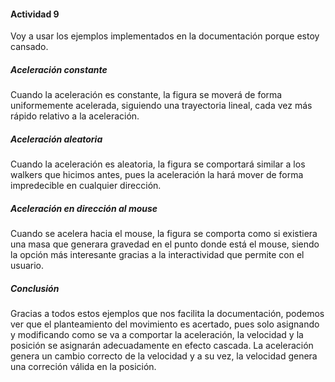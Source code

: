 #### Actividad 9

Voy a usar los ejemplos implementados en la documentación porque estoy cansado.

##### Aceleración constante

Cuando la aceleración es constante, la figura se moverá de forma uniformemente acelerada, siguiendo una trayectoria lineal, cada vez más rápido relativo a la aceleración.

##### Aceleración aleatoria

Cuando la aceleración es aleatoria, la figura se comportará similar a los walkers que hicimos antes, pues la aceleración la hará mover de forma impredecible en cualquier dirección.

##### Aceleración en dirección al mouse

Cuando se acelera hacia el mouse, la figura se comporta como si existiera una masa que generara gravedad en el punto donde está el mouse, siendo la opción más interesante gracias a la interactividad que permite con el usuario.

##### Conclusión

Gracias a todos estos ejemplos que nos facilita la documentación, podemos ver que el planteamiento del movimiento es acertado, pues solo asignando y modificando como se va a comportar la aceleración, la velocidad y la posición se asignarán adecuadamente en efecto cascada. La aceleración genera un cambio correcto de la velocidad y a su vez, la velocidad genera una correción válida en la posición.